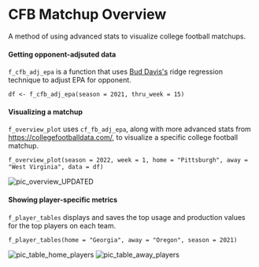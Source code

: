 # CFB Matchup Overview
A method of using advanced stats to visualize college football matchups.

#### Getting opponent-adjsuted data
`f_cfb_adj_epa` is a function that uses [Bud Davis's](https://blog.collegefootballdata.com/opponent-adjusted-stats-ridge-regression/) ridge regression technique to adjust EPA for opponent.

```{r f_cfb_adj_epa}
df <- f_cfb_adj_epa(season = 2021, thru_week = 15)
```

#### Visualizing a matchup
`f_overview_plot` uses `cf_fb_adj_epa`, along with more advanced stats from https://collegefootballdata.com/, to visualize a specific college football matchup.

```{r f_overview_plot}
f_overview_plot(season = 2022, week = 1, home = "Pittsburgh", away = "West Virginia", data = df)
```

![pic_overview_UPDATED](https://user-images.githubusercontent.com/80285759/187587329-acc11825-304a-4ea9-b39c-95b96716aaf2.png)

#### Showing player-specific metrics
`f_player_tables` displays and saves the top usage and production values for the top players on each team.

```{r f_player_tables}
f_player_tables(home = "Georgia", away = "Oregon", season = 2021)
```

![pic_table_home_players](https://user-images.githubusercontent.com/80285759/187586727-f169d154-b9c0-4aad-8f57-4b677d133e5f.png)
![pic_table_away_players](https://user-images.githubusercontent.com/80285759/187586729-1a7aa116-623d-4c56-9396-7faff974031e.png)
